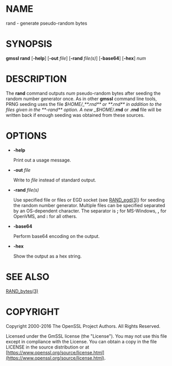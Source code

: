 # NAME

rand - generate pseudo-random bytes

# SYNOPSIS

**gmssl rand**
\[**-help**\]
\[**-out** _file_\]
\[**-rand** _file(s)_\]
\[**-base64**\]
\[**-hex**\]
_num_

# DESCRIPTION

The **rand** command outputs _num_ pseudo-random bytes after seeding
the random number generator once.  As in other **gmssl** command
line tools, PRNG seeding uses the file _$HOME/_**.rnd** or **.rnd**
in addition to the files given in the **-rand** option.  A new
_$HOME_/**.rnd** or **.rnd** file will be written back if enough
seeding was obtained from these sources.

# OPTIONS

- **-help**

    Print out a usage message.

- **-out** _file_

    Write to _file_ instead of standard output.

- **-rand** _file(s)_

    Use specified file or files or EGD socket (see [RAND\_egd(3)](http://man.he.net/man3/RAND_egd))
    for seeding the random number generator.
    Multiple files can be specified separated by an OS-dependent character.
    The separator is **;** for MS-Windows, **,** for OpenVMS, and **:** for
    all others.

- **-base64**

    Perform base64 encoding on the output.

- **-hex**

    Show the output as a hex string.

# SEE ALSO

[RAND\_bytes(3)](http://man.he.net/man3/RAND_bytes)

# COPYRIGHT

Copyright 2000-2016 The OpenSSL Project Authors. All Rights Reserved.

Licensed under the GmSSL license (the "License").  You may not use
this file except in compliance with the License.  You can obtain a copy
in the file LICENSE in the source distribution or at
[https://www.openssl.org/source/license.html](https://www.openssl.org/source/license.html).
